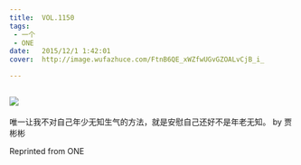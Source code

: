 ```yaml
---
title:	VOL.1150
tags:
 - 一个
 - ONE
date:	2015/12/1 1:42:01
cover:	http://image.wufazhuce.com/FtnB6QE_xWZfwUGvGZOALvCjB_i_

---
```

![](http://image.wufazhuce.com/FtnB6QE_xWZfwUGvGZOALvCjB_i_)
---

唯一让我不对自己年少无知生气的方法，就是安慰自己还好不是年老无知。 by 贾彬彬
 
Reprinted from ONE
